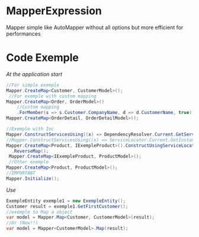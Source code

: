 # MapperExpression
Mapper simple like AutoMapper without all options but more efficient for performances
# Code Exemple
*At the application start*
```C#
//For simple exemple
Mapper.CreateMap<Customer, CustomerModel>();
 //For exemple with custom mapping
Mapper.CreateMap<Order, OrderModel>()
    //Custom mapping
    .ForMember(s => s.Customer.CompanyName, d => d.CustomerName, true);
Mapper.CreateMap<OrderDetail, OrderDetailModel>();

//Exemple with Ioc
Mapper.ConstructServicesUsing((x) => DependencyResolver.Current.GetService(x));
//Mapper.ConstructServicesUsing((x) => ServiceLocator.Current.GetInstance(x));
Mapper.CreateMap<Product, IExempleProduct>().ConstructUsingServiceLocator()
  .ReverseMap();
 Mapper.CreateMap<IExempleProduct, ProductModel>();
 //Other exemple
Mapper.CreateMap<Product, ProductModel>();
//IMPORTANT
Mapper.Initialize();
```
*Use*
```C#
ExempleEntity exemple1 = new ExempleEntity();
Customer result = exemple1.GetFirstCustomer();
//exemple to Map a object
var model = Mapper.Map<Customer, CustomerModel>(result);
//Or (New!!)
var model = Mapper<CustomerModel>.Map(result);
```
